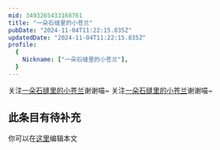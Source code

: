 ```yaml
---
mid: 3493265433168761
title: "一朵石缝里的小苍兰"
pubDate: "2024-11-04T11:22:15.835Z"
updatedDate: "2024-11-04T11:22:15.835Z"
profile:
  {
    Nickname: ["一朵石缝里的小苍兰"],
  }
---
```


关注[一朵石缝里的小苍兰](https://space.bilibili.com/3493265433168761)谢谢喵~ 关注[一朵石缝里的小苍兰](https://space.bilibili.com/3493265433168761)谢谢喵~

## 此条目有待补充
你可以在[这里](https://github.com/Yuhanawa/VTuber.ICU-Content/edit/master/v/一朵石缝里的小苍兰/index.md)编辑本文
